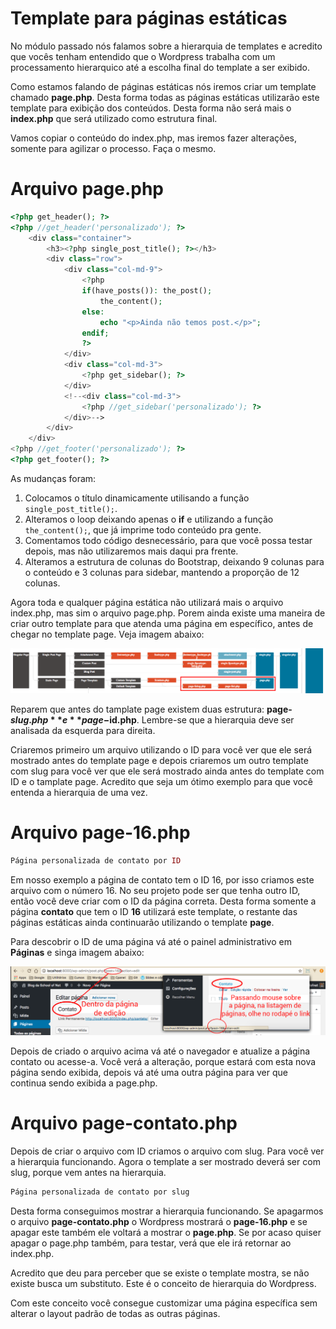 # Template para páginas estáticas

No módulo passado nós falamos sobre a hierarquia de templates e acredito que vocês tenham entendido que o Wordpress trabalha com um processamento hierarquico até a escolha final do template a ser exibido.

Como estamos falando de páginas estáticas nós iremos criar um template chamado **page.php**. Desta forma todas as páginas estáticas utilizarão este template para exibição dos conteúdos. Desta forma não será mais o **index.php** que será utilizado como estrutura final.

Vamos copiar o conteúdo do index.php, mas iremos fazer alterações, somente para agilizar o processo. Faça o mesmo.

# Arquivo page.php

```php
<?php get_header(); ?>
<?php //get_header('personalizado'); ?>
    <div class="container">
        <h3><?php single_post_title(); ?></h3>
        <div class="row">
            <div class="col-md-9">
                <?php
                if(have_posts()): the_post();
                    the_content();
                else:
                    echo "<p>Ainda não temos post.</p>";
                endif;
                ?>
            </div>
            <div class="col-md-3">
                <?php get_sidebar(); ?>
            </div>
            <!--<div class="col-md-3">
                <?php //get_sidebar('personalizado'); ?>
            </div>-->
        </div>
    </div>
<?php //get_footer('personalizado'); ?>
<?php get_footer(); ?>
```

As mudanças foram:

1. Colocamos o título dinamicamente utilisando a função `single_post_title();`.
2. Alteramos o loop deixando apenas o **if** e utilizando a função `the_content();`, que já imprime todo conteúdo pra gente.
3. Comentamos todo código desnecessário, para que você possa testar depois, mas não utilizaremos mais daqui pra frente.
4. Alteramos a estrutura de colunas do Bootstrap, deixando 9 colunas para o conteúdo e 3 colunas para sidebar, mantendo a proporção de 12 colunas.

Agora toda e qualquer página estática não utilizará mais o arquivo index.php, mas sim o arquivo page.php. Porem ainda existe uma maneira de criar outro template para que atenda uma página em específico, antes de chegar no template page. Veja imagem abaixo:

![wp_page_id_slug](./images/wp_page_id_slug.png "wp_page_id_slug")

Reparem que antes do tamplate page existem duas estrutura: **page-$slug.php** e **page-$id.php**. Lembre-se que a hierarquia deve ser analisada da esquerda para direita.

Criaremos primeiro um arquivo utilizando o ID para você ver que ele será mostrado antes do template page e depois criaremos um outro template com slug para você ver que ele será mostrado ainda antes do template com ID e o tamplate page. Acredito que seja um ótimo exemplo para que você entenda a hierarquia de uma vez.

# Arquivo page-16.php

```php
Página personalizada de contato por ID
```

Em nosso exemplo a página de contato tem o ID 16, por isso criamos este arquivo com o número 16. No seu projeto pode ser que tenha outro ID, então você deve criar com o ID da página correta. Desta forma somente a página **contato** que tem o ID **16** utilizará este template, o restante das páginas estáticas ainda continuarão utilizando o template **page**.

Para descobrir o ID de uma página vá até o painel administrativo em **Páginas** e singa imagem abaixo:

![wp_page_id](./images/wp_page_id.png "wp_page_id")

Depois de criado o arquivo acima vá até o navegador e atualize a página contato ou acesse-a. Você verá a alteração, porque estará com esta nova página sendo exibida, depois vá até uma outra página para ver que continua sendo exibida a page.php.

# Arquivo page-contato.php

Depois de criar o arquivo com ID criamos o arquivo com slug. Para você ver a hierarquia funcionando. Agora o template a ser mostrado deverá ser com slug, porque vem antes na hierarquia.

```php
Página personalizada de contato por slug
```

Desta forma conseguimos mostrar a hierarquia funcionando. Se apagarmos o arquivo **page-contato.php** o Wordpress mostrará o **page-16.php** e se apagar este também ele voltará a mostrar o **page.php**. Se por acaso quiser apagar o page.php também, para testar, verá que ele irá retornar ao index.php.

Acredito que deu para perceber que se existe o template mostra, se não existe busca um substituto. Este é o conceito de hierarquia do Wordpress.

Com este conceito você consegue customizar uma página específica sem alterar o layout padrão de todas as outras páginas.
